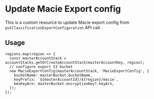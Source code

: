 # Update Macie Export config

This is a custom resource to update Macie export config from `putClassificationExportConfiguration` API call.

## Usage

    regions.map(region => {
      const masterAccountStack = accountStacks.getOrCreateAccountStack(masterAccountKey, region);
      // configure export S3 bucket
      new MacieExportConfig(masterAccountStack, 'MacieExportConfig', {
        bucketName: masterBucket.bucketName,
        keyPrefix: `${masterAccountId}/${region}/macie`,
        kmsKeyArn: masterBucket.encryptionKey?.keyArn,
      });
    });

